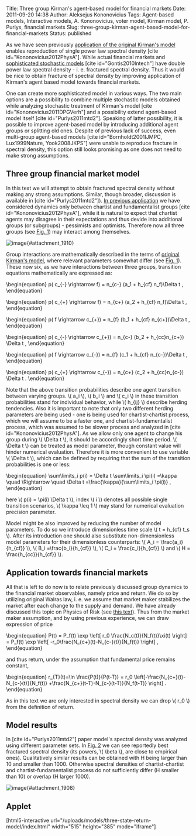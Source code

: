 Title: Three group Kirman's agent-based model for financial markets
Date: 2011-09-20 14:38
Author: Aleksejus Kononovicius
Tags: Agent-based models, Interactive models, A. Kononovicius, voter model, Kirman model, P. Purlys, financial markets
Slug: three-group-kirman-agent-based-model-for-financial-markets
Status: published

As we have seen previously [application of the
original Kirman's
model](/agent-based-herding-model-financial-markets "Agent-based herding model of financial markets on Physics of Risk")
enables reproduction of single power law spectral density \[cite
id="Kononovicius2012PhysA"\]. While actual financial markets and
[sophisticated stochastic
models](/long-range-memory-stochastic-model-return "Long-range memory stochastic model of return on Physics of Risk")
\[cite id="Gontis2010Intech"\] have double power law spectral density -
i. e. fractured spectral density. Thus it would be nice to obtain
fracture of spectral density by improving application of Kirman's agent
based model towards financial markets.<!--more-->

One can create more sophisticated model in various ways. The two main
options are a possibility to combine multiple stochastic models obtained
while analyzing stochastic treatment of Kirman's model \[cite
id="Kononovicius2011DPGVerh"\] and a possibility extend agent-based
model itself \[cite id="Purlys2011mtd2"\]. Speaking of latter
possibility, it is possible to improve agent-based model by introducing
additional agent groups or splitting old ones. Despite of previous lack
of success, even multi-group agent-based models \[cite
id="Bornholdt2001IJMPC, Lux1999Nature, Yook2008JKPS"\] were unable to
reproduce fracture in spectral density, this option still looks
promising as one does not need to make strong assumptions.

Three group financial market model
----------------------------------

In this text we will attempt to obtain fractured spectral density
without making any strong assumptions. Similar, though broader,
discussion is available in \[cite id="Purlys2011mtd2"\]). [In previous
application](/agent-based-herding-model-financial-markets "Agent-based herding model of financial markets on Physics of Risk")
we have considered dynamics only between chartist and fundamentalist
groups \[cite id="Kononovicius2012PhysA"\], while it is natural to
expect that chartist agents may disagree in their expectations and thus
devide into additional groups (or subgroups) - pessimists and optimists.
Therefore now all three groups (see [Fig. 1](#attachment_1910)) may
interact among themselves.

![image](/uploads/2011/three-type.png "Three groups interactions: f - fundamentalists, c+ -
chartists optimists, c- - chartists pessimists. Symbols written near
the bubbles correspond to the parameters related to individual decision,
while symbols written on the inter-connections are related to
herding."){#attachment_1910} 

Group interactions are mathematically described in the terms of
[original Kirman's
model](/kirman-ants "Kirman’s ant colony model on Physics of Risk"),
where relevant parameters somewhat differ (see [Fig.
1](#attachment_1910)). These now six, as we have interactions between
three groups, transition equations mathematically are expressed as:


\begin{equation}
 p( c\_{-} \rightarrow f) = n\_{c-} (a\_1 + h\_{cf} n\_f)\Delta t , 
\end{equation}



\begin{equation}
 p( c\_{+} \rightarrow f) = n\_{c+} (a\_2 + h\_{cf} n\_f)\Delta t , 
\end{equation}



\begin{equation}
 p( f \rightarrow c\_{+}) = n\_{f} (b\_1 + h\_{cf} n\_{c+})\Delta t , 
\end{equation}



\begin{equation}
 p( c\_{-} \rightarrow c\_{+}) = n\_{c-} (b\_2 + h\_{cc}n\_{c+}) \Delta t , 
\end{equation}



\begin{equation}
 p( f \rightarrow c\_{-}) = n\_{f} (c\_1 + h\_{cf} n\_{c-})\Delta t , 
\end{equation}



\begin{equation}
 p( c\_{+} \rightarrow c\_{-}) = n\_{c+} (c\_2 + h\_{cc}n\_{c-}) \Delta t . 
\end{equation}


Note that the above transition probabilities describe one agent
transition between varying groups. \\\(  a\_i \\\), \\\(  b\_i \\\) and
\\\(  c\_i \\\) in these transition probabilities stand for individual
behavior, while \\\(  h\_{ij} \\\) describe herding tendencies. Also it
is important to note that only two different herding parameters are
being used - one is being used for chartist-chartist process, which we
will assume to be a faster one, and chartist-fundamentalist process,
which was assumed to be slower process and analyzed in \[cite
id="Kononovicius2012PhysA"\]. As we allow only one agent to change his
group during \\\(  \Delta t \\\), it should be accordingly short time
period. \\\(  \Delta t \\\) can be treated as model parameter, though
constant value will hinder numerical evaluation. Therefore it is more
convenient to use variable \\\(  \Delta t \\\), which can be defined by
requiring that the sum of the transition probabilities is one or less:


\begin{equation}
 \sum\limits\_i p(i) = \Delta t \sum\limits\_i \pi(i) =\kappa \quad \Rightarrow \quad \Delta t =\frac{\kappa}{\sum\limits\_i \pi(i)} , 
\end{equation}


here \\\(  p(i) = \pi(i) \Delta t \\\), index \\\(  i \\\) denotes all
possible single transition scenarios, \\\(  \kappa \leq 1 \\\) may
stand for numerical evaluation precision parameter.

Model might be also improved by reducing the number of model parameters.
To do so we introduce dimensionless time scale \\\(  t = h\_{cf} t\_s \\\). After its introduction one should also substitute
non-dimensionless model parameters for their dimensionless counterparts:
\\\(  A\_i = \frac{a\_i}{h\_{cf}}  \\\), \\\(  B\_i =\frac{b\_i}{h\_{cf}}  \\\), \\\(  C\_i = \frac{c\_i}{h\_{cf}} \\\) and \\\(  H = \frac{h\_{cc}}{h\_{cf}}  \\\).

Application towards financial markets
-------------------------------------

All that is left to do now is to relate previously discussed group
dynamics to the financial market observables, namely price and return.
We do so by utilizing original Walras law, i. e. we assume that market
maker stabilizes the market after each change to the supply and demand.
We have already discussed this topic on Physics of Risk (see [this
text](/agent-based-herding-model-financial-markets#price-return "Introducing price and return into the agent-based herding model of financial markets")).
Thus from the market maker assumption, and by using previous experience,
we can draw expression of price


\begin{equation}
 P(t) = P\_f(t) \exp \left\[ r\_0 \frac{N\_c(t)}{N\_f(t)}\xi(t) \right\] = P\_f(t) \exp \left\[ -r\_0\frac{N\_{c+}(t)-N\_{c-}(t)}{N\_f(t)} \right\] , 
\end{equation}


and thus return, under the assumption that fundamental price remains
constant,


\begin{equation}
 r\_{T}(t)=\ln \frac{P(t)}{P(t-T)} = r\_0 \left\[-\frac{N\_{c+}(t)-N\_{c-}(t)}{N\_f(t)} +\frac{N\_{c+}(t-T)-N\_{c-}(t-T)}{N\_f(t-T)} \right\] . 
\end{equation}


As in this text we are only interested in spectral density we can drop
\\\(  r\_0 \\\) from the definition of return.

Model results
-------------

In \[cite id="Purlys2011mtd2"\] paper model's spectral density was
analyzed using different parameter sets. In [Fig. 2](#attachment_1908)
we can see reportedly best fractured spectral density (its powers,
\\\(  \beta \\\), are close to empirical ones). Qualitatively similar
results can be obtained with H being larger than 10 and smaller than
1000. Otherwise spectral densities of chartist-chartist and
chartist-fundamentalist process do not sufficiently differ (H smaller
than 10) or overlap (H larger 1000).

![image](/uploads/2011/three-spectra.png "Spectral density (red curve) of absolute return time
series obtained by numerically evaluating the discussed model and its
power law fits (blue curves). Powers of power law fits: \\\( \beta=0.68 \\\), \\\( \beta=0.22 \\\).
Model parameters: \\\( a\_1=a\_2=b\_1=c\_1=30 \\\), \\\( b\_2=c\_2=500 \\\), \\\( h\_{cf}=1 \\\), \\\( H=50 \\\),
\\\( T=0.001 \\\)."){#attachment_1908} 

Applet
------

[html5-interactive
url="/uploads/models/three-state-return-model/index.html"
width="515" height="385" mode="iframe"]
